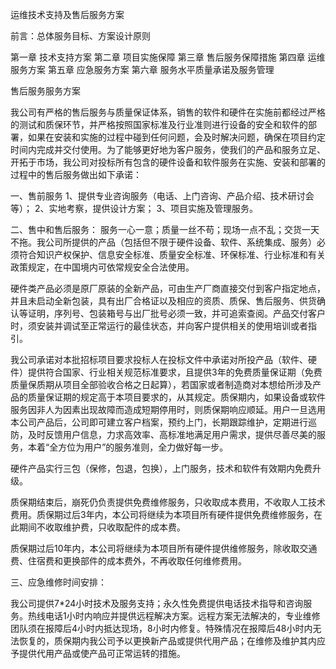 运维技术支持及售后服务方案

前言：总体服务目标、方案设计原则

第一章 技术支持方案
第二章 项目实施保障
第三章 售后服务保障措施
第四章 运维服务方案
第五章 应急服务方案
第六章 服务水平质量承诺及服务管理





售后服务服务方案

我公司有严格的售后服务与质量保证体系，销售的软件和硬件在实施前都经过严格的测试和质保环节，并严格按照国家标准及行业准则进行设备的安全和软件的部署，如果在安装和实施的过程中碰到任何问题，会及时解决问题，确保在项目约定时间内完成并交付使用。为了能够更好地为客户服务，使我们的产品和服务立足、开拓于市场，我公司对投标所有包含的硬件设备和软件服务在实施、安装和部署的过程中的售后服务做出如下承诺：

一、售前服务
1、提供专业咨询服务（电话、上门咨询、产品介绍、技术研讨会等）；
2、实地考察，提供设计方案；
3、项目实施及管理服务。

二、售中和售后服务：
服务一心一意；质量一丝不苟；现场一点不乱；交货一天不拖。我公司所提供的产品（包括但不限于硬件设备、软件、系统集成、服务）必须符合知识产权保护、信息安全标准、质量安全标准、环保标准、行业标准和有关政策规定，在中国境内可依常规安全合法使用。

硬件类产品必须是原厂原装的全新产品，可由生产厂商直接交付到客户指定地点，并且未启动全新包装，具有出厂合格证以及相应的资质、质保、售后服务、供货确认等证明，序列号、包装箱号与出厂批号必须一致，并可追索查阅。产品交付客户时，须安装并调试至正常运行的最佳状态，并向客户提供相关的使用培训或者指引。

我公司承诺对本批招标项目要求投标人在投标文件中承诺对所投产品（软件、硬件）提供符合国家、行业相关规范标准要求，且提供3年的免费质量保证期（免费质量保质期从项目全部验收合格之日起算），若国家或者制造商对本想给所涉及产品的质量保证期的规定高于本项目要求的，从其规定。质保期内，如果设备或软件服务因非人为因素出现故障而造成短期停用时，则质保期响应顺延。用户一旦选用本公司产品后，公司即可建立客户档案，预约上门，长期跟踪维护，定期进行巡防，及时反馈用户信息，力求高效率、高标准地满足用户需求，提供尽善尽美的服务，本着“全方位为用户”的服务准则，全力做好每一步。

硬件产品实行三包（保修，包退，包换），上门服务，技术和软件有效期内免费升级。

质保期结束后，崩死仍负责提供免费维修服务，只收取成本费用，不收取人工技术费用。质保期过后3年内，本公司将继续为本项目所有硬件提供免费维修服务，在此期间不收取维护费，只收取配件的成本费。

质保期过后10年内，本公司将继续为本项目所有硬件提供维修服务，除收取交通费、住宿费和更换部件的成本费外，不再收取任何维修费用。

三、应急维修时间安排：

我公司提供7*24小时技术及服务支持；永久性免费提供电话技术指导和咨询服务。热线电话1小时内响应并提供远程解决方案。远程方案无法解决的，专业维修团队须在报障后4小时内抵达现场，8小时内修复。特殊情况在报障后48小时内无法恢复的，质保期内我公司予以更换新产品或提供代用产品；在维修及维护其内应予提供代用产品或使产品可正常运转的措施。

